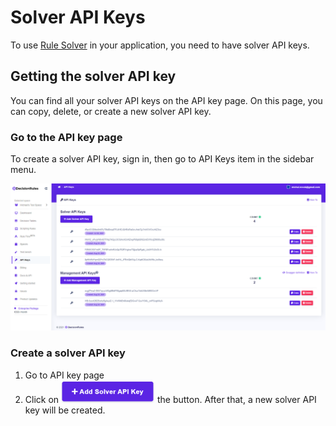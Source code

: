# Solver API Keys

To use [Rule Solver](../rule-solver-api.md) in your application, you need to have solver API keys.

## Getting the solver API key

You can find all your solver API keys on the API key page. On this page, you can copy, delete, or create a new solver API key.

### Go to the API key page

To create a solver API key, sign in, then go to API Keys item in the sidebar menu.

![](../../.gitbook/assets/apikeys.png)

### Create a solver API key

1. Go to API key page
2. Click on ![](../../.gitbook/assets/addsolverapikey2.png) the button. After that, a new solver API key will be created.
